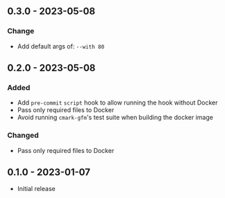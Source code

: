 ## 0.3.0 - 2023-05-08

### Change

  - Add default args of: `--with 80`

## 0.2.0 - 2023-05-08

### Added

  - Add `pre-commit` `script` hook to allow running the hook without Docker
  - Pass only required files to Docker
  - Avoid running `cmark-gfm`'s test suite when building the docker image

### Changed

  - Pass only required files to Docker

## 0.1.0 - 2023-01-07

  - Initial release
